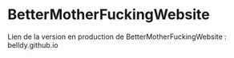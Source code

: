 # BetterMotherFuckingWebsite

Lien de la version en production de BetterMotherFuckingWebsite : belldy.github.io
